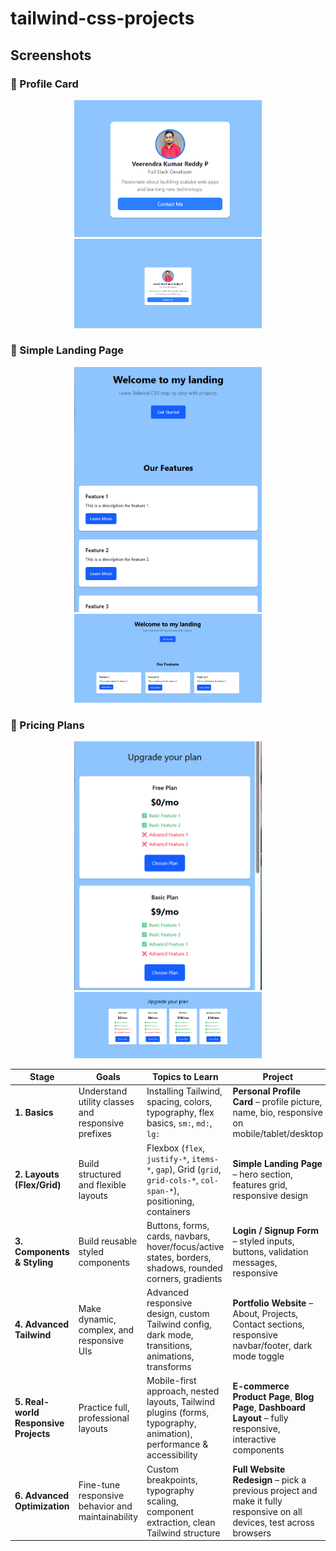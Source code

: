 # tailwind-css-projects 

## Screenshots

### 🚀 Profile Card
<p align="center">
  <img src="screenshots\profile-card\profile_card_view.png" width="300" />
  <img src="screenshots\profile-card\profile_card_full_screen_view.png" width="300" />
</p>

### 🚀 Simple Landing Page
<p align="center">
  <img src="screenshots/langing-page/landing_page_mobile_view.png" width="300" />
  <img src="screenshots/langing-page/landing_page_desktop_view.png" width="300" />
</p>

### 🚀 Pricing Plans
<p align="center">
  <img src="screenshots/pricing-card/pricing_mobile_view.png" width="300" />
  <img src="screenshots/pricing-card/pricing_desktop_view.png" width="300" />
</p>



| Stage                                 | Goals                                              | Topics to Learn                                                                                                      | Project                                                                                                               |
| ------------------------------------- | -------------------------------------------------- | -------------------------------------------------------------------------------------------------------------------- | --------------------------------------------------------------------------------------------------------------------- |
| **1. Basics**                         | Understand utility classes and responsive prefixes | Installing Tailwind, spacing, colors, typography, flex basics, `sm:`, `md:`, `lg:`                                   | **Personal Profile Card** – profile picture, name, bio, responsive on mobile/tablet/desktop                           |
| **2. Layouts (Flex/Grid)**            | Build structured and flexible layouts              | Flexbox (`flex`, `justify-*`, `items-*`, `gap`), Grid (`grid`, `grid-cols-*`, `col-span-*`), positioning, containers | **Simple Landing Page** – hero section, features grid, responsive design                                              |
| **3. Components & Styling**           | Build reusable styled components                   | Buttons, forms, cards, navbars, hover/focus/active states, borders, shadows, rounded corners, gradients              | **Login / Signup Form** – styled inputs, buttons, validation messages, responsive                                     |
| **4. Advanced Tailwind**              | Make dynamic, complex, and responsive UIs          | Advanced responsive design, custom Tailwind config, dark mode, transitions, animations, transforms                   | **Portfolio Website** – About, Projects, Contact sections, responsive navbar/footer, dark mode toggle                 |
| **5. Real-world Responsive Projects** | Practice full, professional layouts                | Mobile-first approach, nested layouts, Tailwind plugins (forms, typography, animation), performance & accessibility  | **E-commerce Product Page**, **Blog Page**, **Dashboard Layout** – fully responsive, interactive components           |
| **6. Advanced Optimization**          | Fine-tune responsive behavior and maintainability  | Custom breakpoints, typography scaling, component extraction, clean Tailwind structure                               | **Full Website Redesign** – pick a previous project and make it fully responsive on all devices, test across browsers |

